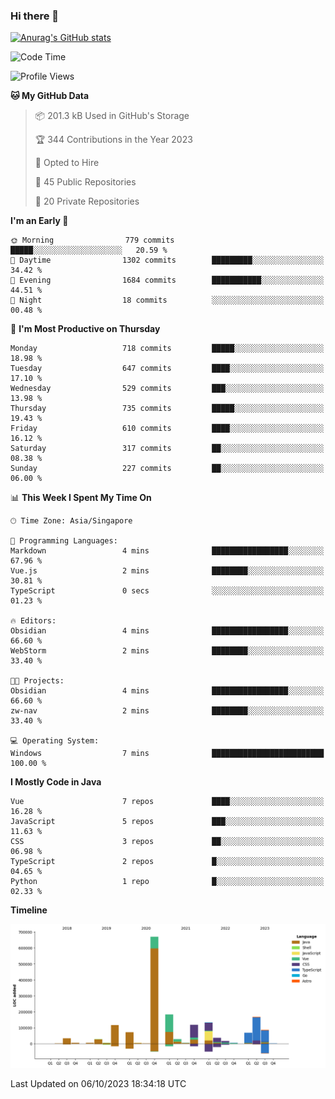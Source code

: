 ### Hi there 👋

[![Anurag's GitHub stats](https://github-readme-stats.vercel.app/api?username=xiumu2017&show_icons=true&theme=radical)](https://github.com/anuraghazra/github-readme-stats)

<!--
**xiumu2017/xiumu2017** is a ✨ _special_ ✨ repository because its `README.md` (this file) appears on your GitHub profile.

Here are some ideas to get you started:

- 🔭 I’m currently working on ...
- 🌱 I’m currently learning ...
- 👯 I’m looking to collaborate on ...
- 🤔 I’m looking for help with ...
- 💬 Ask me about ...
- 📫 How to reach me: ...
- 😄 Pronouns: ...
- ⚡ Fun fact: ...
-->

<!--START_SECTION:waka-->
![Code Time](http://img.shields.io/badge/Code%20Time-1%2C709%20hrs%2029%20mins-blue)

![Profile Views](http://img.shields.io/badge/Profile%20Views-0-blue)

**🐱 My GitHub Data** 

> 📦 201.3 kB Used in GitHub's Storage 
 > 
> 🏆 344 Contributions in the Year 2023
 > 
> 💼 Opted to Hire
 > 
> 📜 45 Public Repositories 
 > 
> 🔑 20 Private Repositories 
 > 
**I'm an Early 🐤** 

```text
🌞 Morning                779 commits         █████░░░░░░░░░░░░░░░░░░░░   20.59 % 
🌆 Daytime                1302 commits        █████████░░░░░░░░░░░░░░░░   34.42 % 
🌃 Evening                1684 commits        ███████████░░░░░░░░░░░░░░   44.51 % 
🌙 Night                  18 commits          ░░░░░░░░░░░░░░░░░░░░░░░░░   00.48 % 
```
📅 **I'm Most Productive on Thursday** 

```text
Monday                   718 commits         █████░░░░░░░░░░░░░░░░░░░░   18.98 % 
Tuesday                  647 commits         ████░░░░░░░░░░░░░░░░░░░░░   17.10 % 
Wednesday                529 commits         ███░░░░░░░░░░░░░░░░░░░░░░   13.98 % 
Thursday                 735 commits         █████░░░░░░░░░░░░░░░░░░░░   19.43 % 
Friday                   610 commits         ████░░░░░░░░░░░░░░░░░░░░░   16.12 % 
Saturday                 317 commits         ██░░░░░░░░░░░░░░░░░░░░░░░   08.38 % 
Sunday                   227 commits         ██░░░░░░░░░░░░░░░░░░░░░░░   06.00 % 
```


📊 **This Week I Spent My Time On** 

```text
🕑︎ Time Zone: Asia/Singapore

💬 Programming Languages: 
Markdown                 4 mins              █████████████████░░░░░░░░   67.96 % 
Vue.js                   2 mins              ████████░░░░░░░░░░░░░░░░░   30.81 % 
TypeScript               0 secs              ░░░░░░░░░░░░░░░░░░░░░░░░░   01.23 % 

🔥 Editors: 
Obsidian                 4 mins              █████████████████░░░░░░░░   66.60 % 
WebStorm                 2 mins              ████████░░░░░░░░░░░░░░░░░   33.40 % 

🐱‍💻 Projects: 
Obsidian                 4 mins              █████████████████░░░░░░░░   66.60 % 
zw-nav                   2 mins              ████████░░░░░░░░░░░░░░░░░   33.40 % 

💻 Operating System: 
Windows                  7 mins              █████████████████████████   100.00 % 
```

**I Mostly Code in Java** 

```text
Vue                      7 repos             ████░░░░░░░░░░░░░░░░░░░░░   16.28 % 
JavaScript               5 repos             ███░░░░░░░░░░░░░░░░░░░░░░   11.63 % 
CSS                      3 repos             ██░░░░░░░░░░░░░░░░░░░░░░░   06.98 % 
TypeScript               2 repos             █░░░░░░░░░░░░░░░░░░░░░░░░   04.65 % 
Python                   1 repo              █░░░░░░░░░░░░░░░░░░░░░░░░   02.33 % 
```



**Timeline**

![Lines of Code chart](https://raw.githubusercontent.com/xiumu2017/xiumu2017/main/assets/bar_graph.png)


 Last Updated on 06/10/2023 18:34:18 UTC
<!--END_SECTION:waka-->
